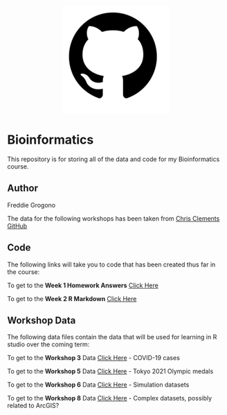 <div align="center" width="100%">
    <img src=".\github_pic.png" width="250" alt="" />
</div>

# Bioinformatics
This repository is for storing all of the data and code for my Bioinformatics course. 

## Author
Freddie Grogono

The data for the following workshops has been taken from [Chris Clements GitHub](https://github.com/chrit88)




## Code 

The following links will take you to code that has been created thus far in the course:

To get to the **Week 1 Homework Answers** [Click Here](Code/Week%201/Week%201%20Homework%20Code.R)

To get to the **Week 2 R Markdown** [Click Here](Code/R%20Markdown%20Cheat%20Sheet.Rmd)


## Workshop Data
The following data files contain the data that will be used for learning in R studio over the coming term:

To get to the **Workshop 3** Data [Click Here](Data/Workshop%203) - COVID-19 cases

To get to the **Workshop 5** Data [Click Here](Data/Workshop%205) - Tokyo 2021 Olympic medals

To get to the **Workshop 6** Data [Click Here](Data/Workshop%206) - Simulation datasets

To get to the **Workshop 8** Data [Click Here](Data/Workshop%208) - Complex datasets, possibly related to ArcGIS?



